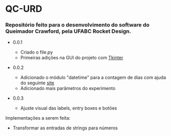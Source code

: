 # QC-URD
### Repositório feito para o desenvolvimento do software do Queimador Crawford, pela UFABC Rocket Design.

* 0.0.1
  * Criado o file.py
  * Primeiras adições na GUI do projeto com [Tkinter](https://realpython.com/python-gui-tkinter/ "Tkinter Tutorial")

* 0.0.2
  * Adicionado o módulo "datetime" para a contagem de dias com ajuda do seguinte [site](https://www.programiz.com/python-programming/datetime/current-datetime "Tutorial do módulo")
  * Adicionado mais parâmetros do experimento

* 0.0.3
  * Ajuste visual das labels, entry boxes e botões

Implementações a serem feita:
  - Transformar as entradas de strings para números


